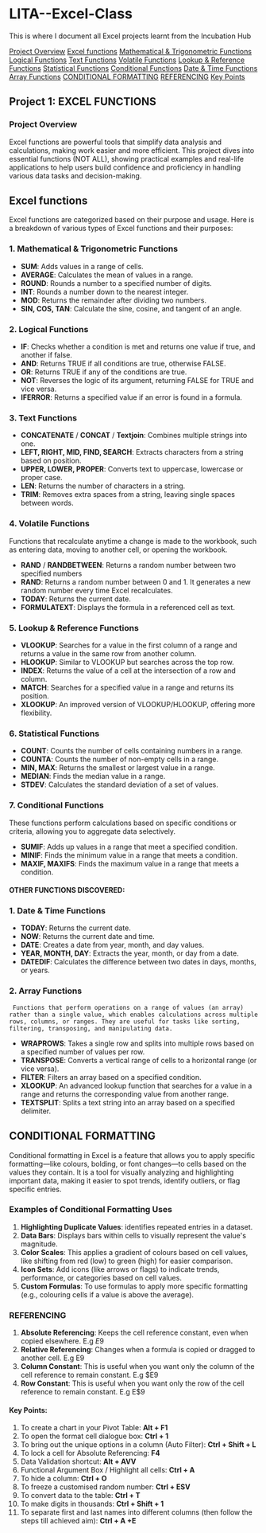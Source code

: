 # LITA--Excel-Class
This is where I document all Excel projects learnt from the Incubation Hub


[Project Overview](*project-overview)
[Excel functions](*excel-functions)
[Mathematical & Trigonometric Functions](*mathematics&trigonometrical-functions)
[Logical Functions](*logical-functions)
[Text Functions](*text-functions)
[Volatile Functions](*volatile-functions)
[Lookup & Reference Functions](*lookup&reference-functions)
[Statistical Functions](*statistical-functions)
[Conditional Functions](*conditional-functions)
[Date & Time Functions](*data&time-functions)
[Array Functions](*array-functions)
[CONDITIONAL FORMATTING](*conditional-formatting)
[REFERENCING](*referencing)
[Key Points](*key-points)


## Project 1: EXCEL FUNCTIONS

### Project Overview

Excel functions are powerful tools that simplify data analysis and calculations, making work easier and more efficient. This project dives into essential functions (NOT ALL), showing practical examples and real-life applications to help users build confidence and proficiency in handling various data tasks and decision-making.

## Excel functions
Excel functions are categorized based on their purpose and usage. Here is a breakdown of various types of Excel functions and their purposes:

### 1. Mathematical & Trigonometric Functions
   - **SUM**: Adds values in a range of cells.
   - **AVERAGE**: Calculates the mean of values in a range.
   - **ROUND**: Rounds a number to a specified number of digits.
   - **INT**: Rounds a number down to the nearest integer.
   - **MOD**: Returns the remainder after dividing two numbers.
   - **SIN, COS, TAN**: Calculate the sine, cosine, and tangent of an angle.

### 2. Logical Functions
   - **IF**: Checks whether a condition is met and returns one value if true, and another if false.
   - **AND**: Returns TRUE if all conditions are true, otherwise FALSE.
   - **OR**: Returns TRUE if any of the conditions are true.
   - **NOT**: Reverses the logic of its argument, returning FALSE for TRUE and vice versa.
   - **IFERROR**: Returns a specified value if an error is found in a formula.

### 3. Text Functions
   - **CONCATENATE** / **CONCAT** / **Textjoin**: Combines multiple strings into one.
   - **LEFT, RIGHT, MID, FIND, SEARCH**: Extracts characters from a string based on position.
   - **UPPER, LOWER, PROPER**: Converts text to uppercase, lowercase or proper case.
   - **LEN**: Returns the number of characters in a string.
   - **TRIM**: Removes extra spaces from a string, leaving single spaces between words.

### 4. Volatile Functions 
   Functions that recalculate anytime a change is made to the workbook, such as entering data, moving to another cell, or opening the workbook.
   - **RAND** / **RANDBETWEEN**: Returns a random number between two specified numbers
   - **RAND**: Returns a random number between 0 and 1. It generates a new random number every time Excel recalculates.
   - **TODAY**: Returns the current date.
   - **FORMULATEXT**: Displays the formula in a referenced cell as text.

### 5. Lookup & Reference Functions
   - **VLOOKUP**: Searches for a value in the first column of a range and returns a value in the same row from another column.
   - **HLOOKUP**: Similar to VLOOKUP but searches across the top row.
   - **INDEX**: Returns the value of a cell at the intersection of a row and column.
   - **MATCH**: Searches for a specified value in a range and returns its position.
   - **XLOOKUP**: An improved version of VLOOKUP/HLOOKUP, offering more flexibility.

### 6. Statistical Functions
   - **COUNT**: Counts the number of cells containing numbers in a range.
   - **COUNTA**: Counts the number of non-empty cells in a range.
   - **MIN, MAX**: Returns the smallest or largest value in a range.
   - **MEDIAN**: Finds the median value in a range.
   - **STDEV**: Calculates the standard deviation of a set of values.

### 7. Conditional Functions 
These functions perform calculations based on specific conditions or criteria, allowing you to aggregate data selectively.
   - **SUMIF**: Adds up values in a range that meet a specified condition.
   - **MINIF**: Finds the minimum value in a range that meets a condition. 
   - **MAXIF, MAXIFS**: Finds the maximum value in a range that meets a condition.

#### OTHER FUNCTIONS DISCOVERED:

### 1. Date & Time Functions
   - **TODAY**: Returns the current date.
   - **NOW**: Returns the current date and time.
   - **DATE**: Creates a date from year, month, and day values.
   - **YEAR, MONTH, DAY**: Extracts the year, month, or day from a date.
   - **DATEDIF**: Calculates the difference between two dates in days, months, or years.

### 2. Array Functions
     Functions that perform operations on a range of values (an array) rather than a single value, which enables calculations across multiple rows, columns, or ranges. They are useful for tasks like sorting, filtering, transposing, and manipulating data.
   - **WRAPROWS**: Takes a single row and splits into multiple rows based on a specified number of values per row.
   - **TRANSPOSE**: Converts a vertical range of cells to a horizontal range (or vice versa).
   - **FILTER**: Filters an array based on a specified condition.
   - **XLOOKUP**: An advanced lookup function that searches for a value in a range and returns the corresponding value from another range.
   - **TEXTSPLIT**: Splits a text string into an array based on a specified delimiter.


## CONDITIONAL FORMATTING
Conditional formatting in Excel is a feature that allows you to apply specific formatting—like colours, bolding, or font changes—to cells based on the values they contain. It is a tool for visually analyzing and highlighting important data, making it easier to spot trends, identify outliers, or flag specific entries.

### Examples of Conditional Formatting Uses
1. **Highlighting Duplicate Values**: identifies repeated entries in a dataset.
2. **Data Bars**: Displays bars within cells to visually represent the value's magnitude.
3. **Color Scales**: This applies a gradient of colours based on cell values, like shifting from red (low) to green (high) for easier comparison.
4. **Icon Sets**: Add icons (like arrows or flags) to indicate trends, performance, or categories based on cell values.
5. **Custom Formulas**: To use formulas to apply more specific formatting (e.g., colouring cells if a value is above the average).


### REFERENCING
1. **Absolute Referencing**: Keeps the cell reference constant, even when copied elsewhere. E.g $E$9
2. **Relative Referencing**: Changes when a formula is copied or dragged to another cell. E.g  E9
3. **Column Constant**: This is useful when you want only the column of the cell reference to remain constant. E.g $E9 
4. **Row Constant**: This is useful when you want only the row of the cell reference to remain constant. E.g E$9

#### Key Points:
1. To create a chart in your Pivot Table: **Alt + F1**
2. To open the format cell dialogue box: **Ctrl + 1**
3. To bring out the unique options in a column (Auto Filter): **Ctrl + Shift + L**
4. To lock a cell for Absolute Referencing: **F4**
5. Data Validation shortcut: **Alt + AVV**
6. Functional Argument Box / Highlight all cells: **Ctrl + A**
7. To hide a column: **Ctrl + O**
8. To freeze a customised random number: **Ctrl + ESV**
9. To convert data to the table: **Ctrl + T**
10. To make digits in thousands: **Ctrl + Shift + 1**
11. To separate first and last names into different columns (then follow the steps till achieved aim): **Ctrl + A +E**

